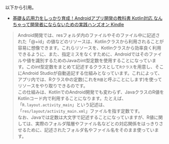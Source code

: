 
以下から引用。
- [基礎＆応用力をしっかり育成！Androidアプリ開発の教科書 Kotlin対応 なんちゃって開発者にならないための実践ハンズオン Kindle](https://www.amazon.co.jp/dp/B07SC5WVPY/ref=dp-kindle-redirect?_encoding=UTF8&btkr=1)

>Android開発では、resフォルダ内のファイルやそのファイル中に記述された「@+id」の値などのリソースは、Kotlinクラスから利用されることが容易に想像できます。これらリソースを、Kotlinクラスから効率良く利用できるように、また、指定ミスをなくすために、Androidではそのファイルや値を識別するためのJavaのint型定数を使用することになっています。このint型定数をまとめて記述するクラスとして`Rクラス`を用意し、そこにAndroid Studioが自動追記する仕組みとなっています。これによって、アプリ内では、Rクラス中の定数(これを`R値`と呼ぶことにします)を使ってリソースをやり取りできるのです。  
この仕組みは、KotlinでのAndroid開発でも変わらず、JavaクラスのR値をKotlinコード内で利用することになります。たとえば、「`R.layout.activity_main`」という記述は、「`res/layout/activity_main.xml`」ファイルを指す定数です。  
なお、Javaでは定数は大文字で記述することになっていますが、R値に関しては、実際のフォルダ階層やファイル名などとの対応関係をはっきりさせるために、記述されたフォルダ名やファイル名をそのまま使っています。